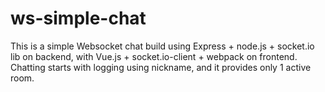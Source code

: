 # ws-simple-chat
This is a simple Websocket chat build using Express + node.js + socket.io lib on backend, with Vue.js + socket.io-client + webpack on frontend. Chatting starts with logging using nickname, and it provides only 1 active room.
